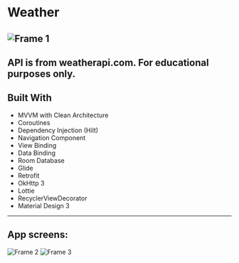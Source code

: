 # Weather
![Frame 1](https://github.com/Bashirli/Weather/assets/109737647/1a45eb13-1e21-4da2-83c4-f4eabf9720cd)
----------------------------------------
API is from weatherapi.com. For educational purposes only.
---------------------------------------
 Built With
---------------------------------------
- MVVM with Clean Architecture
- Coroutines 
- Dependency Injection (Hilt)
- Navigation Component
- View Binding
- Data Binding
- Room Database
- Glide
- Retrofit 
- OkHttp 3
- Lottie
- RecyclerViewDecorator
- Material Design 3
------------------------------------------
App screens:
------------------------------------------
![Frame 2](https://github.com/Bashirli/Weather/assets/109737647/4a8f4aa2-2888-4cf7-811b-65f6e720c6cc)
![Frame 3](https://github.com/Bashirli/Weather/assets/109737647/0f863a65-a87d-45c9-9dbe-82a4ec6e1779)

